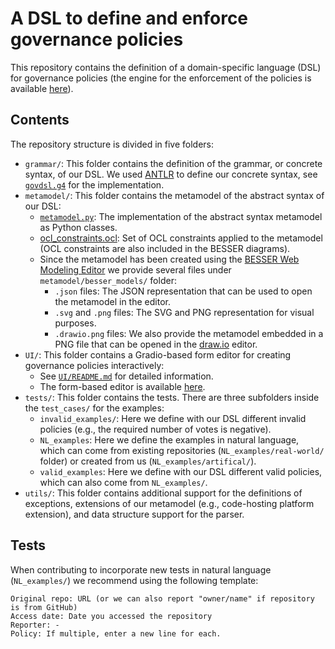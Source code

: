 # A DSL to define and enforce governance policies

This repository contains the definition of a domain-specific language (DSL) for governance policies (the engine for the enforcement of the policies is available [here](https://github.com/BESSER-PEARL/GovernanceDecisionEngine)).

## Contents

The repository structure is divided in five folders:
* `grammar/`: This folder contains the definition of the grammar, or concrete syntax, of our DSL. We used [ANTLR](https://www.antlr.org/) to define our concrete syntax, see [`govdsl.g4`](grammar/govdsl.g4) for the implementation.
* `metamodel/`: This folder contains the metamodel of the abstract syntax of our DSL:
    - [`metamodel.py`](metamodel/governance.py): The implementation of the abstract syntax metamodel as Python classes.
    - [ocl_constraints.ocl](metamodel/ocl_constraints.ocl): Set of OCL constraints applied to the metamodel (OCL constraints are also included in the BESSER diagrams).
    - Since the metamodel has been created using the [BESSER Web Modeling Editor](https://editor.besser-pearl.org/) we provide several files under `metamodel/besser_models/` folder:
        - `.json` files: The JSON representation that can be used to open the metamodel in the editor.
        - `.svg` and `.png` files: The SVG and PNG representation for visual purposes.
        - `.drawio.png` files: We also provide the metamodel embedded in a PNG file that can be opened in the [draw.io](https://app.diagrams.net/?src=about) editor.
* `UI/`: This folder contains a Gradio-based form editor for creating governance policies interactively:
    - See [`UI/README.md`](UI/README.md) for detailed information.
    - The form-based editor is available [here](https://besser-pearl.github.io/GovernanceDSL/).
* `tests/`: This folder contains the tests. There are three subfolders inside the `test_cases/` for the examples:
    - `invalid_examples/`: Here we define with our DSL different invalid policies (e.g., the required number of votes is negative).
    - `NL_examples`: Here we define the examples in natural language, which can come from existing repositories (`NL_examples/real-world/` folder) or created from us (`NL_examples/artifical/`).
    - `valid_examples`: Here we define with our DSL different valid policies, which can also come from `NL_examples/`.
* `utils/`: This folder contains additional support for the definitions of exceptions, extensions of our metamodel (e.g., code-hosting platform extension), and data structure support for the parser.

## Tests

When contributing to incorporate new tests in natural language (`NL_examples/`) we recommend using the following template:

```
Original repo: URL (or we can also report "owner/name" if repository is from GitHub)
Access date: Date you accessed the repository
Reporter: -
Policy: If multiple, enter a new line for each.
```
